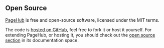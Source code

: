 ## Open Source

[PageHub](http://www.pagehub.org) is free and open-source software,
licensed under the MIT terms.

The code is [hosted on GitHub](https://github.com/amireh/pagehub),
feel free to fork it or host it yourself. For extending PageHub,
or hosting it, you should check out the
[open source section](http://pagehub.org/pagehub/open-source)
in its documentation space.